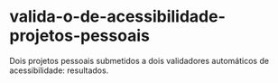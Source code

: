 # valida-o-de-acessibilidade-projetos-pessoais
Dois projetos pessoais submetidos a dois validadores automáticos de acessibilidade: resultados.

